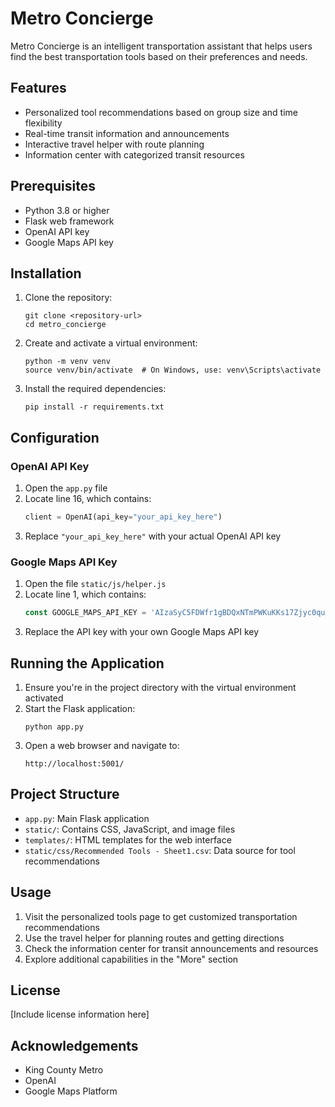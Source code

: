 # Metro Concierge

Metro Concierge is an intelligent transportation assistant that helps users find the best transportation tools based on their preferences and needs.

## Features

- Personalized tool recommendations based on group size and time flexibility
- Real-time transit information and announcements
- Interactive travel helper with route planning
- Information center with categorized transit resources

## Prerequisites

- Python 3.8 or higher
- Flask web framework
- OpenAI API key
- Google Maps API key

## Installation

1. Clone the repository:
   ```
   git clone <repository-url>
   cd metro_concierge
   ```

2. Create and activate a virtual environment:
   ```
   python -m venv venv
   source venv/bin/activate  # On Windows, use: venv\Scripts\activate
   ```

3. Install the required dependencies:
   ```
   pip install -r requirements.txt
   ```

## Configuration

### OpenAI API Key

1. Open the `app.py` file
2. Locate line 16, which contains:
   ```python
   client = OpenAI(api_key="your_api_key_here")
   ```
3. Replace `"your_api_key_here"` with your actual OpenAI API key

### Google Maps API Key

1. Open the file `static/js/helper.js`
2. Locate line 1, which contains:
   ```javascript
   const GOOGLE_MAPS_API_KEY = 'AIzaSyC5FDWfr1gBDQxNTmPWKuKKs17Zjyc0quM';
   ```
3. Replace the API key with your own Google Maps API key

## Running the Application

1. Ensure you're in the project directory with the virtual environment activated
2. Start the Flask application:
   ```
   python app.py
   ```
3. Open a web browser and navigate to:
   ```
   http://localhost:5001/
   ```

## Project Structure

- `app.py`: Main Flask application
- `static/`: Contains CSS, JavaScript, and image files
- `templates/`: HTML templates for the web interface
- `static/css/Recommended Tools - Sheet1.csv`: Data source for tool recommendations

## Usage

1. Visit the personalized tools page to get customized transportation recommendations
2. Use the travel helper for planning routes and getting directions
3. Check the information center for transit announcements and resources
4. Explore additional capabilities in the "More" section

## License

[Include license information here]

## Acknowledgements

- King County Metro
- OpenAI
- Google Maps Platform 